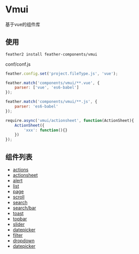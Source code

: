 Vmui
================
基于vue的组件库

## 使用

```sh
feather2 install feather-components/vmui
```

conf/conf.js

```js
feather.config.set('project.fileType.js', 'vue');

feather.match('components/vmui/**.vue', {
    parser: ['vue', 'es6-babel']
});

feather.match('components/vmui/**.js', {
    parser: 'es6-babel'
});
```

```js
require.async('vmui/actionsheet', function(ActionSheet){
    ActionSheet({
        'xxx': function(){}
    })
});
```

## 组件列表

* [actions](./actions)
* [actionsheet](./actionsheet)
* [alert](./alert)
* [list](./list)
* [page](./page)
* [scroll](./scroll)
* [search](./search)
* [search/bar](./search/bar.md)
* [toast](./toast)
* [topbar](./topbar)
* [slider](./slider)
* [datepicker](./datepicker)
* [filter](./filter)
* [dropdown](./dropdown)
* [datepicker](./datepicker)
